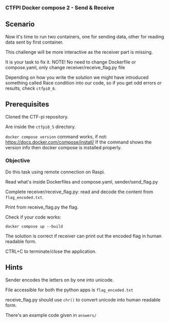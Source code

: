 ### CTFPI Docker compose 2 - Send & Receive

## Scenario

Now it's time to run two containers, one for sending data, other for reading data sent by first container.

This challenge will be more interactive as the receiver part is missing.

It is your task to fix it. NOTE! No need to change Dockerfile or compose.yaml, only change receiver/receive_flag.py file

Depending on how you write the solution we might have introduced something called Race condition into our code, so if you get odd errors or results, check `ctfpi0_6`.

## Prerequisites

Cloned the CTF-pi repository.

Are inside the `ctfpi0_5` directory.

`docker compose version` command works, if not: https://docs.docker.com/compose/install/
If the command shows the version info then docker compose is installed properly.

### Objective

Do this task using remote connection on Raspi.

Read what's inside Dockerfiles and compose.yaml, sender/send_flag.py

Complete receiver/receive_flag.py: read and decode the content from `flag_encoded.txt`.

Print from receive_flag.py the flag.

Check if your code works:
```
docker compose up --build
```

The solution is correct if receiver can print out the encoded flag in human readable form.

CTRL+C to terminate/close the application.

## **Hints**

Sender encodes the letters on by one into unicode.

File accessible for both the python apps is `flag_encoded.txt`

receive_flag.py should use `chr()` to convert unicode into human readable form.

There's an example code given in `answers/`

